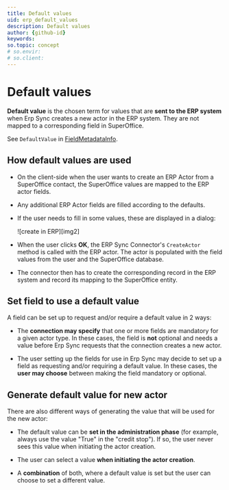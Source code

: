 ```yaml
---
title: Default values
uid: erp_default_values
description: Default values
author: {github-id}
keywords:
so.topic: concept
# so.envir:
# so.client:
---
```


# Default values

**Default value** is the chosen term for values that are **sent to the ERP system** when Erp Sync creates a new actor in the ERP system. They are not mapped to a corresponding field in SuperOffice.

See `DefaultValue` in [FieldMetadataInfo][1].

## How default values are used

* On the client-side when the user wants to create an ERP Actor from a SuperOffice contact, the SuperOffice values are mapped to the ERP actor fields.

* Any additional ERP Actor fields are filled according to the defaults.

* If the user needs to fill in some values, these are displayed in a dialog:

  ![create in ERP][img2]

* When the user clicks **OK**, the ERP Sync Connector's `CreateActor` method is called with the ERP actor. The actor is populated with the field values from the user and the SuperOffice database.

* The connector then has to create the corresponding record in the ERP system and record its mapping to the SuperOffice entity.

## Set field to use a default value

A field can be set up to request and/or require a default value in 2 ways:

* The **connection may specify** that one or more fields are mandatory for a given actor type. In these cases, the field is **not** optional and needs a value before Erp Sync requests that the connection creates a new actor.

* The user setting up the fields for use in Erp Sync may decide to set up a field as requesting and/or requiring a default value. In these cases, the **user may choose** between making the field mandatory or optional.

## Generate default value for new actor

There are also different ways of generating the value that will be used for the new actor:

* The default value can be **set in the administration phase** (for example, always use the value "True" in the "credit stop"). If so, the user never sees this value when initiating the actor creation.

* The user can select a value **when initiating the actor creation**.

* A **combination** of both, where a default value is set but the user can choose to set a different value.

<!-- Referenced links -->
[1]: api/field-meta-data-carrier.md

<!-- Referenced images -->
[img1]: media/create-in-erp.png

